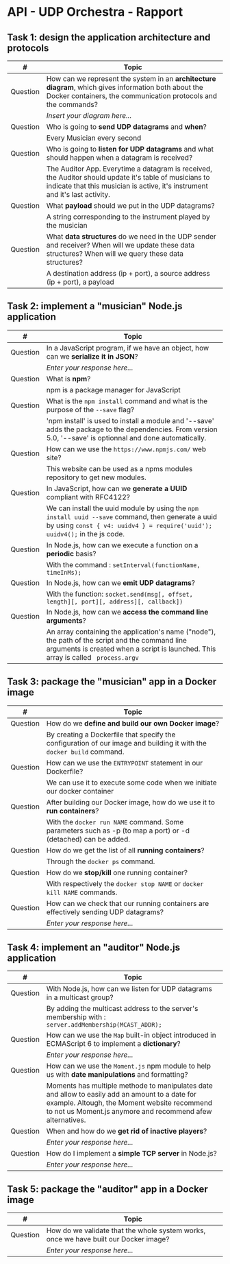 # API - UDP Orchestra - Rapport
## Task 1: design the application architecture and protocols

| #        | Topic                                                                                                                                                                                  |
|----------|----------------------------------------------------------------------------------------------------------------------------------------------------------------------------------------|
| Question | How can we represent the system in an **architecture diagram**, which gives information both about the Docker containers, the communication protocols and the commands?                |
|          | *Insert your diagram here...*                                                                                                                                                          |
| Question | Who is going to **send UDP datagrams** and **when**?                                                                                                                                   |
|          | Every Musician every second                                                                                                                                                            |                                                                                                                                                         |
| Question | Who is going to **listen for UDP datagrams** and what should happen when a datagram is received?                                                                                       |
|          | The Auditor App. Everytime a datagram is received, the Auditor should update it's table of musicians to indicate that this musician is active, it's instrument and it's last activity. |
| Question | What **payload** should we put in the UDP datagrams?                                                                                                                                   |
|          | A string corresponding to the instrument played by the musician                                                                                                                        |
| Question | What **data structures** do we need in the UDP sender and receiver? When will we update these data structures? When will we query these data structures?                               |
|          | A destination address (ip + port), a source address (ip + port), a payload                                                                                                             |


## Task 2: implement a "musician" Node.js application

| #  | Topic                                                                                                                                                                  |
| ---  |------------------------------------------------------------------------------------------------------------------------------------------------------------------------|
|Question | In a JavaScript program, if we have an object, how can we **serialize it in JSON**?                                                                                    |
| | *Enter your response here...*                                                                                                                                          |
|Question | What is **npm**?                                                                                                                                                       |
| | npm is a package manager for JavaScript                                                                                                                                |
|Question | What is the `npm install` command and what is the purpose of the `--save` flag?                                                                                        |
| | 'npm install' is used to install a module and '--save' adds the package to the dependencies. From version 5.0, '--save' is optionnal and done automatically.           |
|Question | How can we use the `https://www.npmjs.com/` web site?                                                                                                                  |
| | This website can be used as a npms modules repository to get new modules.                                                                                              |
|Question | In JavaScript, how can we **generate a UUID** compliant with RFC4122?                                                                                                  |
| | We can install the uuid module by using the `npm install uuid --save` command, then generate a uuid by using `const { v4: uuidv4 } = require('uuid'); uuidv4();` in the js code. |
|Question | In Node.js, how can we execute a function on a **periodic** basis?                                                                                                     |
| | With the command : `setInterval(functionName, timeInMs);`                                                                                                              |
|Question | In Node.js, how can we **emit UDP datagrams**?                                                                                                                         |
| | With the function: `socket.send(msg[, offset, length][, port][, address][, callback])`                                                                                 |
|Question | In Node.js, how can we **access the command line arguments**?                                                                                                          |
| | An array containing the application's name ("node"), the path of the script and the command line arguments is created when a script is launched. This array is called ` process.argv`|


## Task 3: package the "musician" app in a Docker image

| #  | Topic |
| ---  | --- |
|Question | How do we **define and build our own Docker image**?|
| | By creating a Dockerfile that specify the configuration of our image and building it with the `docker build` command.  |
|Question | How can we use the `ENTRYPOINT` statement in our Dockerfile?  |
| | We can use it to execute some code when we initiate our docker container  |
|Question | After building our Docker image, how do we use it to **run containers**?  |
| | With the `docker run NAME` command. Some parameters such as -p (to map a port) or -d (detached) can be added.  |
|Question | How do we get the list of all **running containers**?  |
| | Through the `docker ps` command. |
|Question | How do we **stop/kill** one running container?  |
| | With respectively the `docker stop NAME` or `docker kill NAME` commands. |
|Question | How can we check that our running containers are effectively sending UDP datagrams?  |
| | *Enter your response here...*  |


## Task 4: implement an "auditor" Node.js application

| #  | Topic                                                                                                                                                                                                        |
| ---  |--------------------------------------------------------------------------------------------------------------------------------------------------------------------------------------------------------------|
|Question | With Node.js, how can we listen for UDP datagrams in a multicast group?                                                                                                                                      |
| | By adding the multicast address to the server's membership with : `server.addMembership(MCAST_ADDR);`                                                                                                        |
|Question | How can we use the `Map` built-in object introduced in ECMAScript 6 to implement a **dictionary**?                                                                                                           |
| | *Enter your response here...*                                                                                                                                                                                |
|Question | How can we use the `Moment.js` npm module to help us with **date manipulations** and formatting?                                                                                                             |
| | Moments has multiple methode to manipulates date and allow to easily add an amount to a date for example. Altough, the Moment website recommend to not us Moment.js anymore and recommend afew alternatives. |
|Question | When and how do we **get rid of inactive players**?                                                                                                                                                          |
| | *Enter your response here...*                                                                                                                                                                                |
|Question | How do I implement a **simple TCP server** in Node.js?                                                                                                                                                       |
| | *Enter your response here...*                                                                                                                                                                                |


## Task 5: package the "auditor" app in a Docker image

| #  | Topic |
| ---  | --- |
|Question | How do we validate that the whole system works, once we have built our Docker image? |
| | *Enter your response here...* |
